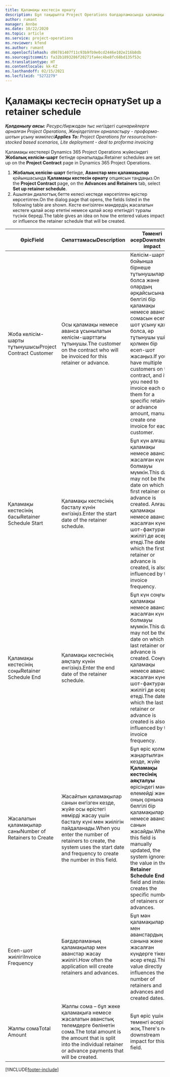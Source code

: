 ```yaml
---
title: Қаламақы кестесін орнату
description: Бұл тақырыпта Project Operations бағдарламасында қаламақы кестесін орнату жолы туралы ақпарат берілген.
author: rumant
manager: Annbe
ms.date: 10/22/2020
ms.topic: article
ms.service: project-operations
ms.reviewer: kfend
ms.author: rumant
ms.openlocfilehash: d90781407f11c93b9fb9e0cd2446e102e216b8db
ms.sourcegitcommit: fa32b1893286f20271fa4ec4be8fc68bd135f53c
ms.translationtype: HT
ms.contentlocale: kk-KZ
ms.lasthandoff: 02/15/2021
ms.locfileid: "5272279"
---
```

# <a name="set-up-a-retainer-schedule"></a><span data-ttu-id="12676-103">Қаламақы кестесін орнату</span><span class="sxs-lookup"><span data-stu-id="12676-103">Set up a retainer schedule</span></span>

<span data-ttu-id="12676-104">_**Қолданылу аясы:** Ресурс/биржадан тыс негіздегі сценарийлерге арналған Project Operations, Жеңілдетілген орналастыру - проформа-шотын ұсыну мәмілесі_</span><span class="sxs-lookup"><span data-stu-id="12676-104">_**Applies To:** Project Operations for resource/non-stocked based scenarios, Lite deployment - deal to proforma invoicing_</span></span>

<span data-ttu-id="12676-105">Қаламақы кестелері Dynamics 365 Project Operations жүйесіндегі **Жобалық келісім-шарт** бетінде орнатылады.</span><span class="sxs-lookup"><span data-stu-id="12676-105">Retainer schedules are set up on the **Project Contract** page in Dynamics 365 Project Operations.</span></span>

1. <span data-ttu-id="12676-106">**Жобалық келісім-шарт** бетінде, **Аванстар мен қаламақылар** қойыншасында **Қаламақы кестесін орнату** опциясын таңдаңыз.</span><span class="sxs-lookup"><span data-stu-id="12676-106">On the **Project Contract** page, on the **Advances and Retainers** tab, select **Set up retainer schedule**.</span></span>
2. <span data-ttu-id="12676-107">Ашылған диалогтық бетте келесі кестеде көрсетілген өрістер көрсетілген.</span><span class="sxs-lookup"><span data-stu-id="12676-107">On the dialog page that opens, the fields listed in the following table are shown.</span></span> <span data-ttu-id="12676-108">Кесте енгізілген мәндердің жасалатын кестеге қалай әсер ететіні немесе қалай әсер ететіндігі туралы түсінік береді.</span><span class="sxs-lookup"><span data-stu-id="12676-108">The table gives an idea on how the entered values impact or influence the retainer schedule that will be created.</span></span>

| <span data-ttu-id="12676-109">Өріс</span><span class="sxs-lookup"><span data-stu-id="12676-109">Field</span></span> | <span data-ttu-id="12676-110">Сипаттамасы</span><span class="sxs-lookup"><span data-stu-id="12676-110">Description</span></span> | <span data-ttu-id="12676-111">Төменгі әсер</span><span class="sxs-lookup"><span data-stu-id="12676-111">Downstream impact</span></span> |
| --- | --- | --- |
| <span data-ttu-id="12676-112">Жоба келісім-шарты тұтынушысы</span><span class="sxs-lookup"><span data-stu-id="12676-112">Project Contract Customer</span></span> | <span data-ttu-id="12676-113">Осы қаламақы немесе аванса ұсынылатын келісім-шарттағы тұтынушы.</span><span class="sxs-lookup"><span data-stu-id="12676-113">The customer on the contract who will be invoiced for this retainer or advance.</span></span> | <span data-ttu-id="12676-114">Келісім-шарт бойынша бірнеше тұтынушылар болса және олардың әрқайсысына белгілі бір қаламақы немесе аванс сомасын есеп-шот ұсыну қажет болса, әр тұтынушы үшін қолмен бір есеп-шот жасаңыз.</span><span class="sxs-lookup"><span data-stu-id="12676-114">If you have multiple customers on the contract, and if you need to invoice each of them for a specific retainer or advance amount, manually create one invoice for each customer.</span></span> |
| <span data-ttu-id="12676-115">Қаламақы кестесінің басы</span><span class="sxs-lookup"><span data-stu-id="12676-115">Retainer Schedule Start</span></span> | <span data-ttu-id="12676-116">Қаламақы кестесінің басталу күнін енгізіңіз.</span><span class="sxs-lookup"><span data-stu-id="12676-116">Enter the start date of the retainer schedule.</span></span> | <span data-ttu-id="12676-117">Бұл күн алғашқы қаламақы немесе аванс жасалған күн болмауы мүмкін.</span><span class="sxs-lookup"><span data-stu-id="12676-117">This date may not be the date on which the first retainer or advance is created.</span></span> <span data-ttu-id="12676-118">Алғашқы қаламақы немесе аванс жасалған күнге шот-фактураның жиілігі де әсер етеді.</span><span class="sxs-lookup"><span data-stu-id="12676-118">The date on which the first retainer or advance is created, is also influenced by the invoice frequency.</span></span> |
| <span data-ttu-id="12676-119">Қаламақы кестесінің соңы</span><span class="sxs-lookup"><span data-stu-id="12676-119">Retainer Schedule End</span></span> | <span data-ttu-id="12676-120">Қаламақы кестесінің аяқталу күнін енгізіңіз.</span><span class="sxs-lookup"><span data-stu-id="12676-120">Enter the end date of the retainer schedule.</span></span> | <span data-ttu-id="12676-121">Бұл күн соңғы қаламақы немесе аванс жасалған күн болмауы мүмкін.</span><span class="sxs-lookup"><span data-stu-id="12676-121">This date may not be the date on which the last retainer or advance is created.</span></span> <span data-ttu-id="12676-122">Соңғы қаламақы немесе аванс жасалған күнге шот-фактураның жиілігі де әсер етеді.</span><span class="sxs-lookup"><span data-stu-id="12676-122">The date on which the last retainer or advance is created is also influenced by the invoice frequency.</span></span> |
| <span data-ttu-id="12676-123">Жасалатын қаламақылар саны</span><span class="sxs-lookup"><span data-stu-id="12676-123">Number of Retainers to Create</span></span> | <span data-ttu-id="12676-124">Жасайтын қаламақылар санын енгізген кезде, жүйе осы өрістегі нөмірді жасау үшін басталу күні мен жиілігін пайдаланады.</span><span class="sxs-lookup"><span data-stu-id="12676-124">When you enter the number of retainers to create, the system uses the start date and frequency to create the number in this field.</span></span> | <span data-ttu-id="12676-125">Бұл өріс қолмен жаңартылған кезде, жүйе **Қаламақы кестесінің аяқталуы** өрісіндегі мәнді елемейді және оның орнына белгілі бір қаламақылар немесе аванстар санын жасайды.</span><span class="sxs-lookup"><span data-stu-id="12676-125">When this field is manually updated, the system ignores the value in the **Retainer Schedule End** field and instead creates the specific number of retainers or advances.</span></span> |
| <span data-ttu-id="12676-126">Есеп-шот жиілігі</span><span class="sxs-lookup"><span data-stu-id="12676-126">Invoice Frequency</span></span> | <span data-ttu-id="12676-127">Бағдарламаның қаламақылар мен аванстар жасау жиілігі.</span><span class="sxs-lookup"><span data-stu-id="12676-127">How often the application will create retainers and advances.</span></span> | <span data-ttu-id="12676-128">Бұл мән қаламақылар мен аванстардың санына және жасалған күндерге тікелей әсер етеді.</span><span class="sxs-lookup"><span data-stu-id="12676-128">This value directly influences the number of retainers and advances and the created dates.</span></span> |
| <span data-ttu-id="12676-129">Жалпы сома</span><span class="sxs-lookup"><span data-stu-id="12676-129">Total Amount</span></span> | <span data-ttu-id="12676-130">Жалпы сома – бұл жеке қаламақыға немесе жасалатын аванстық төлемдерге бөлінетін сома.</span><span class="sxs-lookup"><span data-stu-id="12676-130">The total amount is the amount that is split into the individual retainer or advance payments that will be created.</span></span> | <span data-ttu-id="12676-131">Бұл өріс үшін төменгі әсері жоқ.</span><span class="sxs-lookup"><span data-stu-id="12676-131">There's no downstream impact for this field.</span></span> |


[!INCLUDE[footer-include](../../includes/footer-banner.md)]
